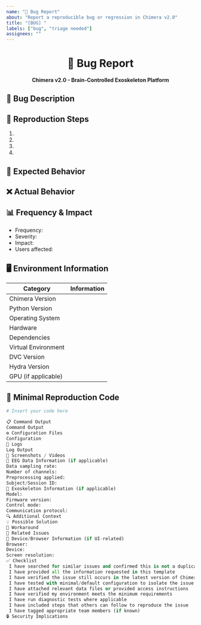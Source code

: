 ```yaml
---
name: "🐛 Bug Report"
about: "Report a reproducible bug or regression in Chimera v2.0"
title: "[BUG] "
labels: ["bug", "triage needed"]
assignees: ""
---
```


<!-- 
🔍 Thanks for taking the time to fill out this bug report!
Before submitting, please search open/closed issues to avoid duplicates.
-->

<div align="center">

# 🐛 Bug Report

**Chimera v2.0 - Brain-Controlled Exoskeleton Platform**

</div>

## 📝 Bug Description

<!-- A clear and concise description of what the bug is. The more details, the better. -->

## 🔄 Reproduction Steps

<!-- Detailed steps to reproduce the behavior consistently -->

1. 
2. 
3. 
4. 

## 🎯 Expected Behavior

<!-- A clear and concise description of what you expected to happen -->

## ❌ Actual Behavior

<!-- What actually happened instead. Include full error messages and screenshots if applicable -->

## 📊 Frequency & Impact

<!-- How often does this bug occur? What is its impact on functionality? -->

- Frequency: <!-- Always / Sometimes / Rarely / Only when... -->
- Severity: <!-- Critical / High / Medium / Low -->
- Impact: <!-- Blocks entire workflow / Affects specific feature / Minor inconvenience -->
- Users affected: <!-- All users / Specific user roles / Specific hardware configurations -->

## 🖥️ Environment Information

<!-- Please provide detailed environment information to help reproduce the issue -->

| Category | Information |
|----------|-------------|
| Chimera Version | <!-- e.g., v2.0.1 --> |
| Python Version | <!-- e.g., 3.9.7 --> |
| Operating System | <!-- e.g., Ubuntu 22.04, Windows 11, macOS 12.3 --> |
| Hardware | <!-- EEG Device Model, Exoskeleton type, CPU/GPU specifications --> |
| Dependencies | <!-- Poetry / pip / conda --> |
| Virtual Environment | <!-- Poetry / venv / conda / etc. --> |
| DVC Version | <!-- e.g., 2.10.0 --> |
| Hydra Version | <!-- e.g., 1.1.1 --> |
| GPU (if applicable) | <!-- Model and driver version --> |

## 🧪 Minimal Reproduction Code

<!-- If applicable, provide the minimal code needed to reproduce the issue -->

```python
# Insert your code here

📋 Command Output
Command Output
⚙️ Configuration Files
Configuration
📜 Logs
Log Output
📸 Screenshots / Videos
🧠 EEG Data Information (if applicable)
Data sampling rate:
Number of channels:
Preprocessing applied:
Subject/Session ID:
🤖 Exoskeleton Information (if applicable)
Model:
Firmware version:
Control mode:
Communication protocol:
🔍 Additional Context
💡 Possible Solution
🔄 Workaround
📑 Related Issues
📱 Device/Browser Information (if UI-related)
Browser:
Device:
Screen resolution:
✅ Checklist
 I have searched for similar issues and confirmed this is not a duplicate
 I have provided all the information requested in this template
 I have verified the issue still occurs in the latest version of Chimera
 I have tested with minimal/default configuration to isolate the issue
 I have attached relevant data files or provided access instructions
 I have verified my environment meets the minimum requirements
 I have run diagnostic tests where applicable
 I have included steps that others can follow to reproduce the issue
 I have tagged appropriate team members (if known)
🔒 Security Implications
